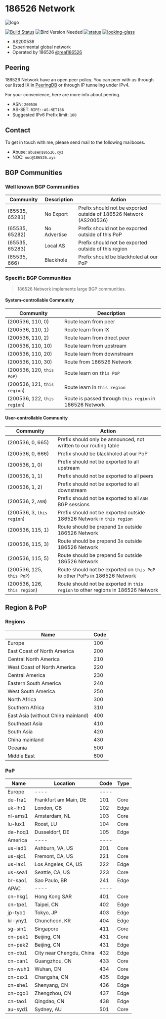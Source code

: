 # 186526 Network

![logo](https://git.186526.xyz/186526/net186-config/raw/branch/main/logo/dark.svg)

[![Build Status](https://ci.186526.xyz/api/badges/186526/net186-config/status.svg)](https://ci.186526.xyz/186526/net186-config)
![Bird Version Needed](https://img.shields.io/badge/bird-%3E%3D%202.0.8-blue)
[![status](https://img.shields.io/badge/status-operational-sucess)](https://net.status.186526.eu.org/)
[![looking-glass](https://img.shields.io/badge/looking%20glass-available%20at%20lg.186526.net-sucess)](https://lg.186526.net/)

- AS200536
- Experimental global network
- Operated by 186526 [@real186526](https://t.me/real186526)

## Peering

186526 Network have an open peer policy. You can peer with us through our listed IX in [PeeringDB](https://www.peeringdb.com/net/31778) or through IP tunneling under IPv4.

For your convenience, here are more info about peering.

- ASN: `200536`
- AS-SET: `RIPE::AS-NET186`
- Suggested IPv6 Prefix limit: `100`

## Contact

To get in touch with me, please send mail to the following mailboxes.

- Abuse: `abuse@186526.xyz`
- NOC: `noc@186526.xyz`

## BGP Communities

### Well known BGP Communities

| Community      | Description  | Action                                                             |
| -------------- | ------------ | ------------------------------------------------------------------ |
| (65535, 65281) | No Export    | Prefix should not be exported outside of 186526 Network (AS200536) |
| (65535, 65282) | No Advertise | Prefix should not be exported outside of this PoP                  |
| (65535, 65283) | Local AS     | Prefix should not be exported outside of this region               |
| (65535, 666)   | Blackhole    | Prefix should be blackholed at our PoP                             |

### Specific BGP Communities

> 186526 Network implements large BGP communities.

#### System-controllable Community

| Community                    | Description                                             |
| ---------------------------- | ------------------------------------------------------- |
| (200536, 110, 0)             | Route learn from peer                                   |
| (200536, 110, 1)             | Route learn from IX                                     |
| (200536, 110, 2)             | Route learn from direct peer                            |
| (200536, 110, 10)            | Route learn from upstream                               |
| (200536, 110, 20)            | Route learn from downstream                             |
| (200536, 110, 30)            | Route from 186526 Network                               |
| (200536, 120, `this PoP`)    | Route learn on `this PoP`                               |
| (200536, 121, `this region`) | Route learn in `this region`                            |
| (200536, 122, `this region`) | Route is passed through `this region` in 186526 Network |

#### User-controllable Community

| Community                    | Action                                                                           |
| ---------------------------- | -------------------------------------------------------------------------------- |
| (200536, 0, 665)             | Prefix should only be announced, not written to our routing table                |
| (200536, 0, 666)             | Prefix should be blackholed at our PoP                                           |
| (200536, 1, 0)               | Prefix should not be exported to all upstream                                    |
| (200536, 1, 1)               | Prefix should not be exported to all peers                                       |
| (200536, 1, 2)               | Prefix should not be exported to all downstream                                  |
| (200536, 2, `ASN`)           | Prefix should not be exported to all `ASN` BGP sessions                          |
| (200536, 3, `this region`)   | Prefix should not be exported outside 186526 Network in `this region`            |
| (200536, 115, 1)             | Route should be prepend 1x outside 186526 Network                                |
| (200536, 115, 3)             | Route should be prepend 3x outside 186526 Network                                |
| (200536, 115, 5)             | Route should be prepend 5x outside 186526 Network                                |
| (200536, 125, `this PoP`)    | Route should not be exported on `this PoP` to other PoPs in 186526 Network       |
| (200536, 126, `this region`) | Route should not be exported in `this region` to other regions in 186526 Network |

## Region & PoP

### Regions

| Name                               | Code |
| ---------------------------------- | ---- |
| Europe                             | 100  |
| East Coast of North America        | 200  |
| Central North America              | 210  |
| West Coast of North America        | 220  |
| Central America                    | 230  |
| Eastern South America              | 240  |
| West South America                 | 250  |
| North Africa                       | 300  |
| Southern Africa                    | 310  |
| East Asia (without China mainland) | 400  |
| Southeast Asia                     | 410  |
| South Asia                         | 420  |
| China mainland                     | 430  |
| Oceania                            | 500  |
| Middle East                        | 600  |

### PoP

| Name    | Location                 | Code | Type |
| ------- | ------------------------ | ---- | ---- |
| Europe  | ----                     | ---- |
| de-fra1 | Frankfurt am Main, DE    | 101  | Core |
| uk-lhr1 | London, GB               | 102  | Edge |
| nl-ams1 | Amsterdam, NL            | 103  | Core |
| lu-lux1 | Roost, LU                | 104  | Core |
| de-hoq1 | Dusseldorf, DE           | 105  | Edge |
| America | ----                     | ---- |
| us-iad1 | Ashburn, VA, US          | 201  | Core |
| us-sjc1 | Fremont, CA, US          | 221  | Core |
| us-lax1 | Los Angeles, CA, US      | 222  | Edge |
| us-sea1 | Seattle, CA, US          | 223  | Core |
| br-sao1 | Sao Paulo, BR            | 241  | Edge |
| APAC    | ----                     | ---- |
| cn-hkg1 | Hong Kong SAR            | 401  | Core |
| cn-tpe1 | Taipei, CN               | 402  | Edge |
| jp-tyo1 | Tokyo, JP                | 403  | Edge |
| kr-yny1 | Chuncheon, KR            | 404  | Edge |
| sg-sin1 | Singapore                | 411  | Core |
| cn-pek1 | Beijing, CN              | 431  | Core |
| cn-pek2 | Beijing, CN              | 431  | Edge |
| cn-ctu1 | City near Chengdu, China | 432  | Edge |
| cn-can1 | Guangzhou, CN            | 433  | Core |
| cn-wuh1 | Wuhan, CN                | 434  | Core |
| cn-csx1 | Changsha, CN             | 435  | Edge |
| cn-she1 | Shenyang, CN             | 436  | Edge |
| cn-cgo1 | Zhengzhou, CN            | 437  | Edge |
| cn-tao1 | Qingdao, CN              | 438  | Edge |
| au-syd1 | Sydney, AU               | 501  | Core |
